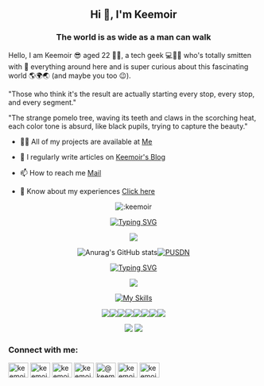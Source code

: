 <h2 align="center">Hi 👋, I'm Keemoir</h2>
<h3 align="center">The world is as wide as a man can walk</h3>

Hello, I am Keemoir 😎 aged 22 👶‍♂️, a tech geek 💻👨‍💻 who's totally smitten with 🌟 everything around here and is super curious about this fascinating world 🌎🌍🌏 (and maybe you too 😉).

"Those who think it's the result are actually starting every stop, every stop, and every segment."

"The strange pomelo tree, waving its teeth and claws in the scorching heat, each color tone is absurd, like black pupils, trying to capture the beauty."

- 👨‍💻 All of my projects are available at [Me](https://hevuan.me)

- 📝 I regularly write articles on [Keemoir's Blog](https://blog.keemo.co)

- 📫 How to reach me [Mail](mailto:keemoir@gmail.com)

- 📄 Know about my experiences [Click here](https://blog.keemo.co)






<div align="center" style="text-align: center;">
<img src="https://count.getloli.com/get/@:keemoir" alt=":keemoir" />



<a href="https://git.io/typing-svg"><img src="https://readme-typing-svg.demolab.com?font=Fira+Code&weight=600&pause=1000&color=000000&center=%C2%A0%E9%94%99%E8%AF%AF%E7%9A%84&vCenter=%C2%A0%E9%94%99%E8%AF%AF%E7%9A%84&repeat=%C2%A0%E7%9C%9F%E7%9A%84&random=%C2%A0%E9%94%99%E8%AF%AF%E7%9A%84&width=435&lines=Keemoir's+Github+data+statistics" alt="Typing SVG" /></a>

<img src="https://img.shields.io/badge/any_text-you_like-blue" />

![Anurag's GitHub stats](https://github-readme-stats.vercel.app/api?username=keemoir&show_icons=true&theme=radical)[![PUSDN](https://streak-stats.demolab.com?user=JaneYork&theme=gruvbox&border_radius=20&locale=zh_Hans&date_format=%5BY.%5Dn.j)](https://soft.pusdn.com)




<a href="https://git.io/typing-svg"><img src="https://readme-typing-svg.demolab.com?font=Fira+Code&weight=600&pause=1000&color=000000&center=%C2%A0%E9%94%99%E8%AF%AF%E7%9A%84&vCenter=%C2%A0%E9%94%99%E8%AF%AF%E7%9A%84&multiline=true&repeat=%C2%A0%E7%9C%9F%E7%9A%84&random=%C2%A0%E9%94%99%E8%AF%AF%E7%9A%84&width=435&lines=Keemoir's+Languages+and+Tools" alt="Typing SVG" /></a>

<!--
<h3 align="left">Languages and Tools:</h3>
-->
<img src="https://img.shields.io/badge/my%20 %20skills-8A2BE2" />

[![My Skills](https://skillicons.dev/icons?i=ae,aiscript,androidstudio,au,autocad,azure,blender,c,cpp,cloudflare,css,devto,discord,figma,git,github,gitlab,gmail,html,htmx,ai,instagram,java,js,linux,lua,matlab,mysql,nginx,npm,ps,php,pr,pycharm,py,rocket,twitter,visualstudio,vscode,vue,windows,wordpress,md&perline=15)](https://skillicons.dev)

<img src="https://img.shields.io/badge/WakaTime-000000?style=for-the-badge&logo=WakaTime&logoColor=white" /><img src="https://img.shields.io/badge/RSS-FFA500?style=for-the-badge&logo=rss&logoColor=white" /><img src="https://img.shields.io/badge/dev.to-0A0A0A?style=for-the-badge&logo=devdotto&logoColor=white" /><img src="https://img.shields.io/badge/Alibaba_Cloud-FF6A00?style=for-the-badge&logo=alibabacloud&logoColor=white" /><img src="https://img.shields.io/badge/Wordpress-21759B?style=for-the-badge&logo=wordpress&logoColor=white" /><img src="https://img.shields.io/badge/Gmail-D14836?style=for-the-badge&logo=gmail&logoColor=white" /><img src="https://img.shields.io/badge/Adobe%20Photoshop-31A8FF?style=for-the-badge&logo=Adobe%20Photoshop&logoColor=black" /><img src="https://img.shields.io/badge/GIT-E44C30?style=for-the-badge&logo=git&logoColor=white" />

<img src="https://github-profile-trophy.vercel.app/?username=keemoir&no-frame=true" />

<img src="https://github-readme-activity-graph.vercel.app/graph?username=keemoir&theme=react-dark" />

<h3 align="left">Connect with me:</h3>
<p align="left">
<a href="https://twitter.com/keemoir" target="blank"><img align="center" src="https://raw.githubusercontent.com/rahuldkjain/github-profile-readme-generator/master/src/images/icons/Social/twitter.svg" alt="keemoir" height="30" width="40" /></a>
<a href="https://fb.com/keemoir" target="blank"><img align="center" src="https://raw.githubusercontent.com/rahuldkjain/github-profile-readme-generator/master/src/images/icons/Social/facebook.svg" alt="keemoir" height="30" width="40" /></a>
<a href="https://instagram.com/keemoir" target="blank"><img align="center" src="https://raw.githubusercontent.com/rahuldkjain/github-profile-readme-generator/master/src/images/icons/Social/instagram.svg" alt="keemoir" height="30" width="40" /></a>
<a href="https://www.behance.net/keemoirho" target="blank"><img align="center" src="https://raw.githubusercontent.com/rahuldkjain/github-profile-readme-generator/master/src/images/icons/Social/behance.svg" alt="keemoirho" height="30" width="40" /></a>
<a href="https://medium.com/@keemoir" target="blank"><img align="center" src="https://raw.githubusercontent.com/rahuldkjain/github-profile-readme-generator/master/src/images/icons/Social/medium.svg" alt="@keemoir" height="30" width="40" /></a>
<a href="https://www.youtube.com/c/keemoir" target="blank"><img align="center" src="https://raw.githubusercontent.com/rahuldkjain/github-profile-readme-generator/master/src/images/icons/Social/youtube.svg" alt="keemoir" height="30" width="40" /></a>
<a href="https://discord.gg/keemoir" target="blank"><img align="center" src="https://raw.githubusercontent.com/rahuldkjain/github-profile-readme-generator/master/src/images/icons/Social/discord.svg" alt="keemoir" height="30" width="40" /></a>
</p>

<!--
[![Top Langs](https://github-readme-stats.vercel.app/api/top-langs/?username=anuraghazra&layout=compact)](https://github.com/anuraghazra/github-readme-stats)
[![Readme Card](https://github-readme-stats.vercel.app/api/pin/?username=anuraghazra&repo=github-readme-stats)](https://github.com/anuraghazra/github-readme-stats)
-->



<!--
**keemoir/keemoir** is a ✨ _special_ ✨ repository because its `README.md` (this file) appears on your GitHub profile.
Here are some ideas to get you started:
- 🔭 I’m currently working on ...
- 🌱 I’m currently learning ...
- 👯 I’m looking to collaborate on ...
- 🤔 I’m looking for help with ...
- 💬 Ask me about ...
- 📫 How to reach me: ...
- 😄 Pronouns: ...
- ⚡ Fun fact: ...
-->
